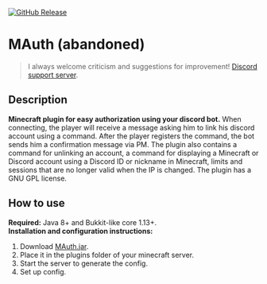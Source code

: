 [![GitHub Release](https://img.shields.io/github/v/release/Flioris/MAuth)](https://github.com/Flioris/MAuth/releases)
# MAuth (abandoned)
> I always welcome criticism and suggestions for improvement! [Discord support server](https://discord.gg/AZSZ8nhtra).

## Description
**Minecraft plugin for easy authorization using your discord bot.** When connecting, the player will receive a message asking him to link his discord account using a command. After the player registers the command, the bot sends him a confirmation message via PM. The plugin also contains a command for unlinking an account, a command for displaying a Minecraft or Discord account using a Discord ID or nickname in Minecraft, limits and sessions that are no longer valid when the IP is changed. The plugin has a GNU GPL license.

## How to use
**Required:** Java 8+ and Bukkit-like core 1.13+.\
**Installation and configuration instructions:**
1. Download [MAuth.jar](https://github.com/Flioris/MAuth/releases).
2. Place it in the plugins folder of your minecraft server.
3. Start the server to generate the config.
4. Set up config.

